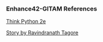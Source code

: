 ### Enhance42-GITAM References

[Think Python 2e](think-python-2e)  
  
[Story by Ravindranath Tagore](ravindranath-tagore-story)  
  

